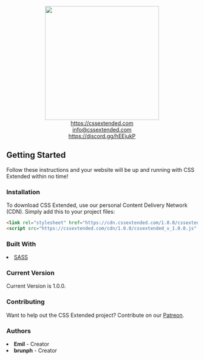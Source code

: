 <p align="center">
  <img height="300px" width="300px" src="https://cssextended.com/github-logo.png">
  <br>
  <a href="https://cssextended.com">https://cssextended.com</a>
  <br>
  <a href="mailto:info@cssextended.com">info@cssextended.com</a>
  <br>
  <a href="https://discord.gg/hEEjukP">https://discord.gg/hEEjukP</a>
  </p>

<h2>Getting Started</h2>
Follow these instructions and your website will be up and running with CSS Extended within no time!

<h3>Installation</h3>
To download CSS Extended, use our personal Content Delivery Network (CDN).
Simply add this to your project files:

```html
<link rel="stylesheet" href="https://cdn.cssextended.com/1.0.0/cssextended_v_1.0.0.css" integrity="sha384-bw8RfVLB7O5bjuhpyl7hBxMOb6KiJwEw+zhla9D9T9gh9AVHw7Q1B8KHgB7qBFyu" crossorigin="anonymous">
<script src="https://cssextended.com/cdn/1.0.0/cssextended_v_1.0.0.js" integrity="sha384-Ai8e7VybdEKiAHwu8xHKUjniDpFMNyEKTgwRRpPS+6WEstb9wqqkiFgqUrfzc9hi" crossorigin="anonymous"></script>
```

<h3>Built With</h3>
<li><a href="https://sass-lang.com/">SASS</a></li>

<h3>Current Version</h3>
Current Version is 1.0.0.

<h3>Contributing</h3>
Want to help out the CSS Extended project? Contribute on our <a href="https://www.patreon.com/cssextended">Patreon</a>.

<h3>Authors</h3>
<li><b>Emil</b> - Creator</li>
<li><b>brunph</b> - Creator</li>
